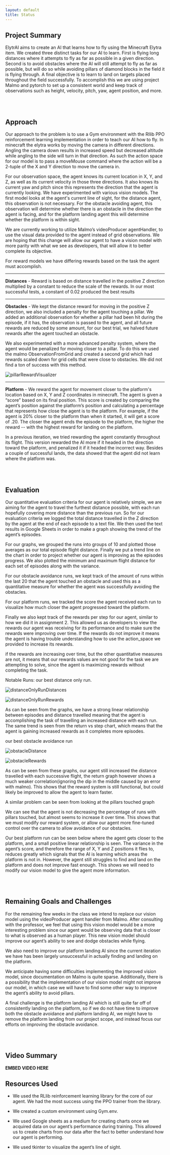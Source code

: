```yaml
---
layout: default
title: Status
---
```


## Project Summary

ElytrAI aims to create an AI that learns how to fly using the Minecraft Elytra item. We created three distinct tasks for our AI to learn. First is flying long distances where it attempts to fly as far as possible in a given direction. Second is to avoid obstacles where the AI will still attempt to fly as far as possible, but will do so while avoiding pillars of diamond blocks in the field it is flying through. A final objective is to learn to land on targets placed throughout the field successfully. To accomplish this we are using project Malmo and pytorch to set up a consistent world and keep track of observations such as height, velocity, pitch, yaw, agent position, and more.

<br><br>

## Approach

Our approach to the problem is to use a Gym environment with the Rllib PPO reinforcement learning implementation in order to teach our AI how to fly. In minecraft the elytra works by moving the camera in different directions. Angling the camera down results in increased speed but decreased altitude while angling to the side will turn in that direction. As such the action space for our model is to pass a moveMouse command where the action will be a 2-tuple of the X and Y direction to move the camera in.

For our observation space, the agent knows its current location in X, Y, and Z, as well as its current velocity in those three directions. It also knows its current yaw and pitch since this represents the direction that the agent is currently looking. We have experimented with various vision models. The first model looks at the agent's current line of sight, for the distance agent, this observation is not necessary. For the obstacle avoiding agent, this observation will determine whether there is an obstacle in the direction the agent is facing, and for the platform landing agent this will determine whether the platform is within sight.

We are currently working to utilize Malmo’s videoProducer agentHandler, to use the visual data provided to the agent instead of grid observations. We are hoping that this change will allow our agent to have a vision model with more parity with what we see as developers, that will allow it to better complete its objective.

For reward models we have differing rewards based on the task the agent must accomplish.

-----

**Distances** - Reward is based on distance travelled in the positive Z direction multiplied by a constant to reduce the scale of the rewards. In our most successful tests, a constant of 0.02 produced the best results

-----

**Obstacles** - We kept the distance reward for moving in the positive Z direction, we also included a penalty for the agent touching a pillar. We added an additional observation for whether a pillar had been hit during the episode, if it has, the observation is passed to the agent, and all future rewards are reduced by some amount, for our best trial, we halved future rewards after the agent touched an obstacle.

We also experimented with a more advanced penalty system, where the agent would be penalized for moving closer to a pillar. To do this we used the malmo ObservationFromGrid and created a second grid which had rewards scaled down for grid cells that were close to obstacles. We did not find a ton of success with this method.

![pillarRewardVisualizer]()

------

**Platform** - We reward the agent for movement closer to the platform's location based on X, Y and Z coordinates in minecraft. The agent is given a “score” based on its final position. This score is created by comparing the agent’s position against the platform’s position and calculating a percentage that represents how close the agent is to the platform. For example, if the agent is 20% closer to the platform than when it started, it will get a score of .20. The closer the agent ends the episode to the platform, the higher the reward -- with the highest reward for landing on the platform.

In a previous iteration, we tried rewarding the agent constantly throughout its flight. This version rewarded the AI more if it headed in the direction toward the platform, and penalized it if it headed the incorrect way. Besides a couple of successful lands, the data showed that the agent did not learn where the platform was.

<br><br>

## Evaluation

Our quantitative evaluation criteria for our agent is relatively simple, we are aiming for the agent to travel the furthest distance possible, with each run hopefully covering more distance than the previous run. So for our evaluation criteria we logged the total distance travelled in the Z direction by the agent at the end of each episode to a text file. We then used the text results in Google Sheets in order to make a graph showing the trend of the agent’s episodes.

For our graphs, we grouped the runs into groups of 10 and plotted those averages as our total episode flight distance. Finally we put a trend line on the chart in order to project whether our agent is improving as the episodes progress. We also plotted the minimum and maximum flight distance for each set of episodes along with the variance. 

For our obstacle avoidance runs, we kept track of the amount of runs within the last 20 that the agent touched an obstacle and used this as a quantitative measure for whether the agent was successfully avoiding the obstacles.

For our platform runs, we tracked the score the agent received each run to visualize how much closer the agent progressed toward the platform.

Finally we also kept track of the rewards per step for our agent, similar to how we did it in assignment 2. This allowed us as developers to view the rewards our agent was receiving for its performance and to make sure the rewards were improving over time. If the rewards do not improve it means the agent is having trouble understanding how to use the action_space we provided to increase its rewards.

if the rewards are increasing over time, but the other quantitative measures are not, it means that our rewards values are not good for the task we are attempting to solve, since the agent is maximizing rewards without completing the task.

Notable Runs: our best distance only run.

![distanceOnlyRunDistances]()

![distanceOnlyRunRewards]()


As can be seen from the graphs, we have a strong linear relationship between episodes and distance travelled meaning that the agent is accomplishing the task of travelling an increased distance with each run. The same trend is seen from the return vs step chart, which means that the agent is gaining increased rewards as it completes more episodes.


our best obstacle avoidance run

![obstacleDistance]()

![obstacleRewards]()

As can be seen from these graphs, our agent still increased the distance travelled with each successive flight, the return graph however shows a much weaker correlation(ignoring the dip in the middle caused by an error with malmo). This shows that the reward system is still functional, but could likely be improved to allow the agent to learn faster.

A similar problem can be seen from looking at the pillars touched graph

We can see that the agent is not decreasing the percentage of runs with pillars touched, but almost seems to increase it over time. This shows that we must modify our reward system, or allow our agent more fine-tuned control over the camera to allow avoidance of our obstacles.

Our best platform run can be seen below where the agent gets closer to the platform, and a small positive linear relationship is seen. The variance in the agent’s score, and therefore the range of X, Y and Z positions it flies to, reduces greatly which signals that the AI is learning which areas the platform is not in. However, the agent still struggles to find and land on the platform and does not improve fast enough. This shows we will need to modify our vision model to give the agent more information.


<br><br>

## Remaining Goals and Challenges

For the remaining few weeks in the class we intend to replace our vision model using the videoProducer agent handler from Malmo. After consulting with the professor, we feel that using this vision model would be a more interesting problem since our agent would be observing data that is closer to what is observed as a human player. This new vision model should improve our agent’s ability to see and dodge obstacles while flying.

We also need to improve our platform landing AI since the current iteration we have has been largely unsuccessful in actually finding and landing on the platform.

We anticipate having some difficulties implementing the improved vision model, since documentation on Malmo is quite sparse. Additionally, there is a possibility that the implementation of our vision model might not improve our model, in which case we will have to find some other way to improve the agent’s ability to avoid pillars.

A final challenge is the platform landing AI which is still quite far off of consistently landing on the platform, so if we do not have time to improve both the obstacle avoidance and platform landing AI, we might have to remove the platform landing from our project scope, and instead focus our efforts on improving the obstacle avoidance.

<br><br>


## Video Summary


**EMBED VIDEO HERE**
## Resources Used

* We used the RLlib reinforcement learning library for the core of our agent. We had the most success using the PPO trainer from the library.

* We created a custom environment using Gym.env.

* We used Google sheets as a medium for creating charts once we acquired data on our agent’s performance during training. This allowed us to create charts from our data after the fact to better understand how our agent is performing.

* We used tkinter to visualize the agent’s line of sight.

